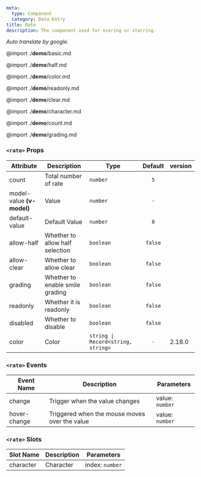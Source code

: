 ```yaml
meta:
  type: Component
  category: Data Entry
title: Rate
description: The component used for scoring or starring.
```

*Auto translate by google.*

@import ./__demo__/basic.md

@import ./__demo__/half.md

@import ./__demo__/color.md

@import ./__demo__/readonly.md

@import ./__demo__/clear.md

@import ./__demo__/character.md

@import ./__demo__/count.md

@import ./__demo__/grading.md


### `<rate>` Props

|Attribute|Description|Type|Default|version|
|---|---|---|:---:|:---|
|count|Total number of rate|`number`|`5`||
|model-value **(v-model)**|Value|`number`|`-`||
|default-value|Default Value|`number`|`0`||
|allow-half|Whether to allow half selection|`boolean`|`false`||
|allow-clear|Whether to allow clear|`boolean`|`false`||
|grading|Whether to enable smile grading|`boolean`|`false`||
|readonly|Whether it is readonly|`boolean`|`false`||
|disabled|Whether to disable|`boolean`|`false`||
|color|Color|`string \| Record<string, string>`|`-`|2.18.0|
### `<rate>` Events

|Event Name|Description|Parameters|
|---|---|---|
|change|Trigger when the value changes|value: `number`|
|hover-change|Triggered when the mouse moves over the value|value: `number`|
### `<rate>` Slots

|Slot Name|Description|Parameters|
|---|---|---|
|character|Character|index: `number`|


